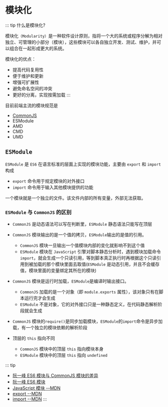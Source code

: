 # 模块化

::: tip 什么是模块化?

模块化`（Modularity）`是一种软件设计原则，指将一个大的系统或程序分解为相对独立、可管理的小部分（模块），这些模块可以各自独立开发、测试、维护，并可以组合在一起形成更大的系统。

模块化的优点：

- 提高代码复用性
- 便于维护和更新
- 增强可扩展性
- 避免命名空间的冲突
- 更好的分离，实现按需加载
  :::

目前前端主流的模块规范是

- [<u>CommonJS</u>](/node/norm/commonJs.md)
- ESModule
- AMD
- CMD
- UMD

## `ESModule`

`ESModule` 是 `ES6` 在语言标准的层面上实现的模块功能，主要由 `export` 和 `import` 构成

- `export` 命令用于规定模块的对外接口
- `import` 命令用于输入其他模块提供的功能

一个模块就是一个独立的文件。该文件内部的所有变量，外部无法获取。

### `ESModule` 与 `CommonJS` 的区别

- `CommonJS` 是动态语法可以写在判断里，`ESModule` 静态语法只能写在顶层

- `CommonJS` 模块输出的是一个值的拷贝，`ESModule`输出的是值的引用。

  - `CommonJS` 模块一旦输出一个值模块内部的变化就影响不到这个值
  - `ESModule` 模块在 `JavaScript` 引擎对脚本静态分析时，遇到模块加载命令 `import`，就会生成一个只读引用，等到脚本真正执行时再根据这个只读引用到被加载的那个模块里面去取值(`ESModule` 是动态引用，并且不会缓存值，模块里面的变量绑定其所在的模块)

- `CommonJS` 模块是运行时加载，`ESModule`是编译时输出接口。
  - `CommonJS` 加载的是一个对象（即 `module.exports` 属性），该对象只有在脚本运行完才会生成
  - `ESModule` 不是对象，它的对外接口只是一种静态定义，在代码静态解析阶段就会生成
- `CommonJS` 模块的`require()`是同步加载模块，`ESModule`的`import`命令是异步加载，有一个独立的模块依赖的解析阶段

- 顶层的 `this` 指向不同
  - `CommonJS` 模块中的顶层 `this` 指向模块本身
  - `ESModule` 模块中的顶层 `this` 指向 `undefined`

::: tip

- [阮一峰 ES6 模块与 CommonJS 模块的差异](https://es6.ruanyifeng.com/#docs/module-loader#ES6-%E6%A8%A1%E5%9D%97%E4%B8%8E-CommonJS-%E6%A8%A1%E5%9D%97%E7%9A%84%E5%B7%AE%E5%BC%82)
- [阮一峰 ES6 模块](https://es6.ruanyifeng.com/#docs/module)
- [JavaScript 模块 --MDN](https://developer.mozilla.org/zh-CN/docs/Web/JavaScript/Guide/Modules)
- [export --MDN](https://developer.mozilla.org/zh-CN/docs/Web/JavaScript/Reference/Statements/export)
- [import --MDN](https://developer.mozilla.org/zh-CN/docs/Web/JavaScript/Reference/Statements/import)
  :::
